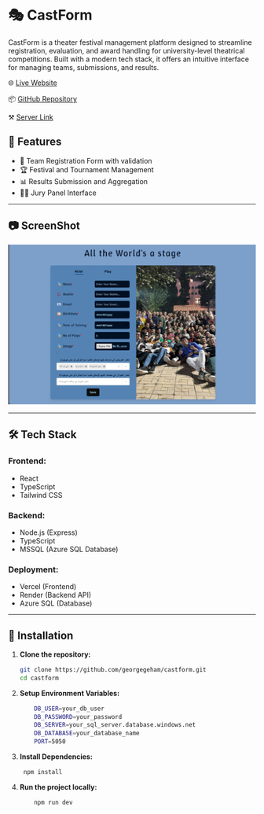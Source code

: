 # 🎭 CastForm

CastForm is a theater festival management platform designed to streamline registration, evaluation, and award handling for university-level theatrical competitions. Built with a modern tech stack, it offers an intuitive interface for managing teams, submissions, and results.

🌐 [Live Website](https://castform-puce.vercel.app/)

📦 [GitHub Repository](https://github.com/georgegeham/castform)

⚒️ [Server Link](https://casthandasaserver-production.up.railway.app)

## 🚀 Features

- 📝 Team Registration Form with validation
- 🏆 Festival and Tournament Management
- 📊 Results Submission and Aggregation
- 🧑‍⚖️ Jury Panel Interface

---

## 📷 ScreenShot

!['MainDashBoard'](./public/image.png)

---

## 🛠 Tech Stack

### Frontend:

- React
- TypeScript
- Tailwind CSS

### Backend:

- Node.js (Express)
- TypeScript
- MSSQL (Azure SQL Database)

### Deployment:

- Vercel (Frontend)
- Render (Backend API)
- Azure SQL (Database)

---

## 🔧 Installation

1. **Clone the repository:**

   ```bash
   git clone https://github.com/georgegeham/castform.git
   cd castform
   ```

2. **Setup Environment Variables:**

   ```bash
       DB_USER=your_db_user
       DB_PASSWORD=your_password
       DB_SERVER=your_sql_server.database.windows.net
       DB_DATABASE=your_database_name
       PORT=5050
   ```

3. **Install Dependencies:**

   ```bash
    npm install
   ```

4. **Run the project locally:**

   ```bash
       npm run dev
   ```
